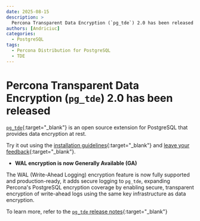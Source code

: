 ```yaml
---
date: 2025-08-15
description: >
  Percona Transparent Data Encryption (`pg_tde`) 2.0 has been released on August 15, 2025
authors: [Andriciuc]
categories:
  - PostgreSQL
tags:
  - Percona Distribution for PostgreSQL
  - TDE
---
```


# Percona Transparent Data Encryption (`pg_tde`) 2.0 has been released

<!-- more -->

[`pg_tde`](https://docs.percona.com/pg-tde/index.html){:target="_blank"} is an open source extension for PostgreSQL that provides data encryption at rest.

Try it out using the [installation guidelines](https://docs.percona.com/pg-tde/install.html){:target="_blank"} and [leave your feedback](https://forums.percona.com/c/postgresql/pg-tde-transparent-data-encryption-tde/82){:target="_blank"}.

* **WAL encryption is now Generally Available (GA)**

The WAL (Write-Ahead Logging) encryption feature is now fully supported and production-ready, it adds secure logging to `pg_tde`, expanding Percona's PostgreSQL encryption coverage by enabling secure, transparent encryption of write-ahead logs using the same key infrastructure as data encryption.

To learn more, refer to the [`pg_tde` release notes](https://docs.percona.com/pg-tde/release-notes/release-notes-v2.0.html){:target="_blank"}
